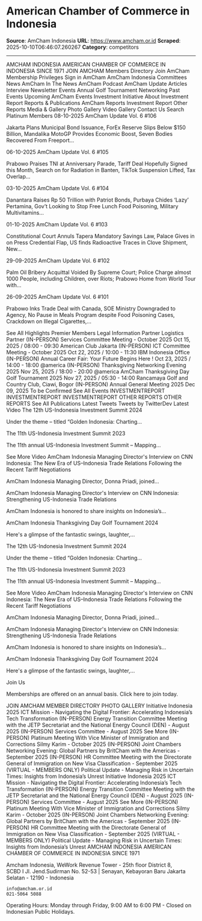 # American Chamber of Commerce in Indonesia

**Source**: AmCham Indonesia
**URL**: https://www.amcham.or.id
**Scraped**: 2025-10-10T06:46:07.260267
**Category**: competitors

---

AMCHAM INDONESIA
AMERICAN CHAMBER OF COMMERCE IN INDONESIA
SINCE 1971
JOIN AMCHAM
Members
Directory
Join AmCham
Membership Privileges
Sign in
AmCham
AmCham Indonesia
Committees
News
AmCham In The News
AmCham Podcast
AmCham Update
Articles
Interview
Newsletter
Events
Annual Golf Tournament
Networking
Past Events
Upcoming AmCham Events
Investment Initiative
About
Investment Report
Reports & Publications
AmCham Reports
Investment Report
Other Reports
Media & Gallery
Photo Gallery
Video Gallery
Contact Us
Search
Platinum Members
08-10-2025
AmCham Update Vol. 6 #106

Jakarta Plans Municipal Bond Issuance, ForEx Reserve Slips Below $150 Billion, Mandalika MotoGP Provides Economic Boost, Seven Bodies Recovered From Freeport...

06-10-2025
AmCham Update Vol. 6 #105

Prabowo Praises TNI at Anniversary Parade, Tariff Deal Hopefully Signed this Month, Search on for Radiation in Banten, TikTok Suspension Lifted, Tax Overlap...

03-10-2025
AmCham Update Vol. 6 #104

Danantara Raises Rp 50 Trillion with Patriot Bonds, Purbaya Chides ‘Lazy’ Pertamina, Gov’t Looking to Stop Free Lunch Food Poisoning, Military Multivitamins...

01-10-2025
AmCham Update Vol. 6 #103

Constitutional Court Annuls Tapera Mandatory Savings Law, Palace Gives in on Press Credential Flap, US finds Radioactive Traces in Clove Shipment, New...

29-09-2025
AmCham Update Vol. 6 #102

Palm Oil Bribery Acquittal Voided By Supreme Court; Police Charge almost 1000 People, including Children, over Riots; Prabowo Home from World Tour with...

26-09-2025
AmCham Update Vol. 6 #101

Prabowo Inks Trade Deal with Canada, SOE Ministry Downgraded to Agency, No Pause in Meals Program despite Food Poisoning Cases, Crackdown on Illegal Cigarettes,...

See All Highlights
Premier Members
Legal Information Partner
Logistics Partner
(IN-PERSON) Services Committee Meeting - October 2025
	Oct 15, 2025 / 08:00 - 09:30
	American Club Jakarta
(IN-PERSON) ICT Committee Meeting - October 2025
	Oct 22, 2025 / 10:00 - 11:30
	IBM Indonesia Office
(IN-PERSON) Annual Career Fair: Your Future Begins Here !
	Oct 23, 2025 / 14:00 - 18:00
	@america
(IN-PERSON) Thanksgiving Networking Evening 2025
	Nov 25, 2025 / 18:00 - 20:00
	@america
AmCham Thanksgiving Day Golf Tournament 2025
	Nov 27, 2025 / 05:30 - 14:00
	Rancamaya Golf and Country Club, Ciawi, Bogor
(IN-PERSON) Annual General Meeting 2025
	Dec 09, 2025
	To be Confirmed
See All Events
INVESTMENTREPORT
INVESTMENTREPORT
INVESTMENTREPORT
OTHER REPORTS
OTHER REPORTS
See All Publications
Latest Tweets
Tweets by TwitterDev
Latest Video
The 12th US-Indonesia Investment Summit 2024

Under the theme – titled “Golden Indonesia: Charting...

The 11th US-Indonesia Investment Summit 2023

The 11th annual US-Indonesia Investment Summit – Mapping...

See More Video
AmCham Indonesia Managing Director's Interview on CNN Indonesia: The New Era of US–Indonesia Trade Relations Following the Recent Tariff Negotiations

AmCham Indonesia Managing Director, Donna Priadi, joined...

AmCham Indonesia Managing Director's Interview on CNN Indonesia: Strengthening US-Indonesia Trade Relations

AmCham Indonesia is honored to share insights on Indonesia’s...

AmCham Indonesia Thanksgiving Day Golf Tournament 2024

Here's a glimpse of the fantastic swings, laughter,...

The 12th US-Indonesia Investment Summit 2024

Under the theme – titled “Golden Indonesia: Charting...

The 11th US-Indonesia Investment Summit 2023

The 11th annual US-Indonesia Investment Summit – Mapping...

See More Video
AmCham Indonesia Managing Director's Interview on CNN Indonesia: The New Era of US–Indonesia Trade Relations Following the Recent Tariff Negotiations

AmCham Indonesia Managing Director, Donna Priadi, joined...

AmCham Indonesia Managing Director's Interview on CNN Indonesia: Strengthening US-Indonesia Trade Relations

AmCham Indonesia is honored to share insights on Indonesia’s...

AmCham Indonesia Thanksgiving Day Golf Tournament 2024

Here's a glimpse of the fantastic swings, laughter,...

Join Us

Memberships are offered on an annual basis. Click here to join today.

JOIN AMCHAM
MEMBER DIRECTORY
PHOTO GALLERY
Initiative Indonesia 2025 ICT Mission - Navigating the Digital Frontier: Accelerating Indonesia’s Tech Transformation
(IN-PERSON) Energy Transition Committee Meeting with the JETP Secretariat and the National Energy Council (DEN) - August 2025
(IN-PERSON) Services Committee - August 2025
See More
(IN-PERSON) Platinum Meeting With Vice Minister of Immigration and Corrections Silmy Karim - October 2025
(IN-PERSON) Joint Chambers Networking Evening: Global Partners by BritCham with the Americas - September 2025
(IN-PERSON) HR Committee Meeting with the Directorate General of Immigration on New Visa Classification - September 2025
(VIRTUAL - MEMBERS ONLY) Political Update - Managing Risk in Uncertain Times: Insights from Indonesia’s Unrest
Initiative Indonesia 2025 ICT Mission - Navigating the Digital Frontier: Accelerating Indonesia’s Tech Transformation
(IN-PERSON) Energy Transition Committee Meeting with the JETP Secretariat and the National Energy Council (DEN) - August 2025
(IN-PERSON) Services Committee - August 2025
See More
(IN-PERSON) Platinum Meeting With Vice Minister of Immigration and Corrections Silmy Karim - October 2025
(IN-PERSON) Joint Chambers Networking Evening: Global Partners by BritCham with the Americas - September 2025
(IN-PERSON) HR Committee Meeting with the Directorate General of Immigration on New Visa Classification - September 2025
(VIRTUAL - MEMBERS ONLY) Political Update - Managing Risk in Uncertain Times: Insights from Indonesia’s Unrest
AMCHAM INDONESIA
AMERICAN CHAMBER OF COMMERCE IN INDONESIA
SINCE 1971
	

Amcham Indonesia, WeWork Revenue Tower - 25th floor
District 8, SCBD I Jl. Jend.Sudirman No. 52-53 | Senayan, Kebayoran Baru
Jakarta Selatan - 12190 - Indonesia

	info@amcham.or.id
	021-5064 5088
   

Operating Hours: Monday through Friday, 9:00 AM to 6:00 PM - Closed on Indonesian Public Holidays.

